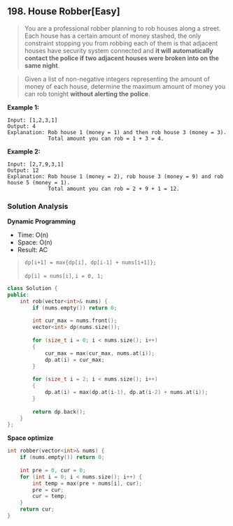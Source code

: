 ## 198. House Robber[Easy]

>   You  are a professional robber planning to rob houses along a street. Each  house has a certain amount of money stashed, the only constraint  stopping you from robbing each of them is that adjacent houses have  security system connected and **it will automatically contact the police if two adjacent houses were broken into on the same night**.

>   Given a list of non-negative integers representing the amount of  money of each house, determine the maximum amount of money you can rob  tonight **without alerting the police**.

**Example 1:**

```
Input: [1,2,3,1]
Output: 4
Explanation: Rob house 1 (money = 1) and then rob house 3 (money = 3).
             Total amount you can rob = 1 + 3 = 4.
```

**Example 2:**

```
Input: [2,7,9,3,1]
Output: 12
Explanation: Rob house 1 (money = 2), rob house 3 (money = 9) and rob house 5 (money = 1).
             Total amount you can rob = 2 + 9 + 1 = 12.
```

### Solution Analysis
**Dynamic Programming**

-   Time: O(n)
-   Space: O(n)
-   Result: AC

>   `dp[i+1] = max{dp[i], dp[i-1] + nums[i+1]};`
>
>   `dp[i] = nums[i]`, `i = 0, 1;`

```c++
class Solution {
public:
    int rob(vector<int>& nums) {  
        if (nums.empty()) return 0;
        
        int cur_max = nums.front();
        vector<int> dp(nums.size());        
        
        for (size_t i = 0; i < nums.size(); i++)
        {
            cur_max = max(cur_max, nums.at(i));
            dp.at(i) = cur_max;
        }
        
        for (size_t i = 2; i < nums.size(); i++)
        {
            dp.at(i) = max(dp.at(i-1), dp.at(i-2) + nums.at(i));
        }
        
        return dp.back();        
    }
};
```

**Space optimize**

```c++
int robber(vector<int>& nums) {
    if (nums.empty()) return 0;
    
    int pre = 0, cur = 0;
    for (int i = 0; i < nums.size(); i++) {
        int temp = max(pre + nums[i], cur);
        pre = cur;
        cur = temp;
    }
    return cur;
}
```

